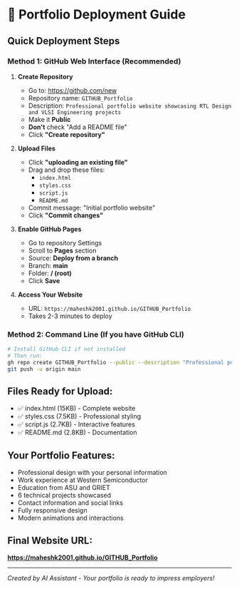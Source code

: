# 🚀 Portfolio Deployment Guide

## Quick Deployment Steps

### Method 1: GitHub Web Interface (Recommended)

1. **Create Repository**
   - Go to: https://github.com/new
   - Repository name: `GITHUB_Portfolio`
   - Description: `Professional portfolio website showcasing RTL Design and VLSI Engineering projects`
   - Make it **Public**
   - **Don't** check "Add a README file"
   - Click **"Create repository"**

2. **Upload Files**
   - Click **"uploading an existing file"**
   - Drag and drop these files:
     - `index.html`
     - `styles.css`
     - `script.js`
     - `README.md`
   - Commit message: "Initial portfolio website"
   - Click **"Commit changes"**

3. **Enable GitHub Pages**
   - Go to repository Settings
   - Scroll to **Pages** section
   - Source: **Deploy from a branch**
   - Branch: **main**
   - Folder: **/ (root)**
   - Click **Save**

4. **Access Your Website**
   - URL: `https://maheshk2001.github.io/GITHUB_Portfolio`
   - Takes 2-3 minutes to deploy

### Method 2: Command Line (If you have GitHub CLI)

```bash
# Install GitHub CLI if not installed
# Then run:
gh repo create GITHUB_Portfolio --public --description "Professional portfolio website"
git push -u origin main
```

## Files Ready for Upload:
- ✅ index.html (15KB) - Complete website
- ✅ styles.css (7.5KB) - Professional styling  
- ✅ script.js (2.7KB) - Interactive features
- ✅ README.md (2.8KB) - Documentation

## Your Portfolio Features:
- Professional design with your personal information
- Work experience at Western Semiconductor
- Education from ASU and GRIET
- 6 technical projects showcased
- Contact information and social links
- Fully responsive design
- Modern animations and interactions

## Final Website URL:
**https://maheshk2001.github.io/GITHUB_Portfolio**

---
*Created by AI Assistant - Your portfolio is ready to impress employers!*
